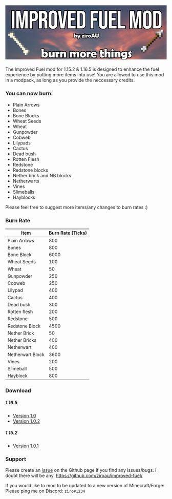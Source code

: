 ![bannerlogo](https://raw.githubusercontent.com/ziroau/improved-fuel/gh-pages/small.png "")
---
The Improved Fuel mod for 1.15.2 & 1.16.5 is designed to enhance the fuel experience by putting more items into use!
You are allowed to use this mod in a modpack, as long as you provide the neccessary credits.

### You can now burn:
- Plain Arrows 
- Bones
- Bone Blocks
- Wheat Seeds
- Wheat
- Gunpowder
- Cobweb
- Lilypads
- Cactus
- Dead bush
- Rotten Flesh
- Redstone
- Redstone blocks
- Nether brick and NB blocks
- Netherwarts
- Vines
- Slimeballs
- Hayblocks


Please feel free to suggest more items/any changes to burn rates :)

### Burn Rate
| Item | Burn Rate (Ticks) |
| ----------- | ----------- |
| Plain Arrows | 800 |
| Bones | 800 |
| Bone Block | 6000 |
| Wheat Seeds | 100 |
| Wheat | 50 |
| Gunpowder | 250 |
| Cobweb | 250 |
| Lilypad | 400 |
| Cactus | 400 |
| Dead bush | 300 |
| Rotten flesh | 200 |
| Redstone | 500 |
| Redstone Block | 4500 |
| Nether Brick | 50 |
| Nether Bricks | 400 |
| Netherwart | 400 |
| Netherwart Block | 3600 |
| Vines | 200 |
| Slimeball | 500 |
| Hayblock | 800 |

### Download
##### 1.16.5
- [Version 1.0]
- [Version 1.0.2]

##### 1.15.2
- [Version 1.0.1]



### Support
Please create an [issue] on the Github page if you find any issues/bugs. I doubt there will be any.
https://github.com/ziroau/improved-fuel/

If you would like to mod to be updated to a new version of Minecraft/Forge:
Please ping me on Discord: `ziro#1234`

[Version 1.0]: <https://github.com/ziroau/improved-fuel/releases/tag/1.0>
[Version 1.0.1]: <https://github.com/ziroau/improved-fuel/releases/tag/1.0.1>
[Version 1.0.2]: <https://github.com/ziroau/improved-fuel/releases/tag/1.0.2>
[Issue]: <https://github.com/ziroau/improved-fuel/issues>
